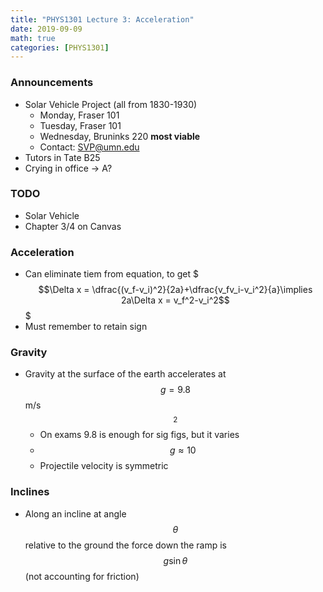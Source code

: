 ```yaml
---
title: "PHYS1301 Lecture 3: Acceleration"
date: 2019-09-09
math: true
categories: [PHYS1301]
---
```



### Announcements

- Solar Vehicle Project (all from 1830-1930)
    - Monday, Fraser 101
    - Tuesday, Fraser 101
    - Wednesday, Bruninks 220 **most viable**
    - Contact: SVP@umn.edu
- Tutors in Tate B25
- Crying in office &rarr; A?


### TODO

- Solar Vehicle
- Chapter 3/4 on Canvas


### Acceleration

- Can eliminate tiem from equation, to get $$$\Delta x = \dfrac{(v_f-v_i)^2}{2a}+\dfrac{v_fv_i-v_i^2}{a}\implies 2a\Delta x = v_f^2-v_i^2$$$
- Must remember to retain sign

### Gravity

- Gravity at the surface of the earth accelerates at $$g=9.8$$ m/s$$^2$$
    - On exams 9.8 is enough for sig figs, but it varies
    - $$g\approx10$$
    - Projectile velocity is symmetric

### Inclines

- Along an incline at angle $$\theta$$ relative to the ground the force down the ramp is $$g\sin{\theta}$$ (not accounting for friction)



